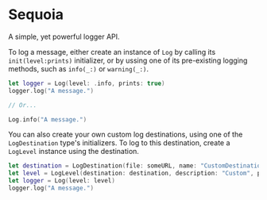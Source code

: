 # Sequoia

A simple, yet powerful logger API. 

To log a message, either create an instance of `Log` by calling its `init(level:prints)`
initializer, or by ussing one of its pre-existing logging methods, such as `info(_:)` or
`warning(_:)`.

```swift
let logger = Log(level: .info, prints: true)
logger.log("A message.")

// Or...

Log.info("A message.")
```

You can also create your own custom log destinations, using one of the `LogDestination`
type's initializers. To log to this destination, create a `LogLevel` instance using the
destination.

```swift
let destination = LogDestination(file: someURL, name: "CustomDestination", consoleTag: "Custom")
let level = LogLevel(destination: destination, description: "Custom", priority: 5)
let logger = Log(level: level)
logger.log("A message.")
```
